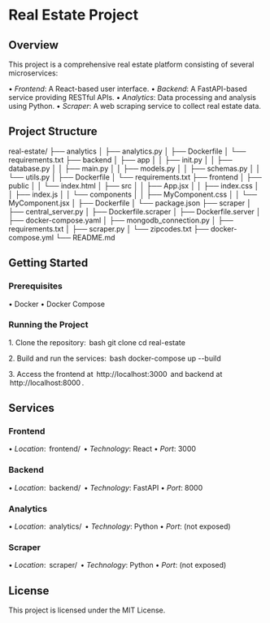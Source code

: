 # Real Estate Project

## Overview

This project is a comprehensive real estate platform consisting of several microservices:

•⁠  ⁠*Frontend*: A React-based user interface.
•⁠  ⁠*Backend*: A FastAPI-based service providing RESTful APIs.
•⁠  ⁠*Analytics*: Data processing and analysis using Python.
•⁠  ⁠*Scraper*: A web scraping service to collect real estate data.

## Project Structure

real-estate/
├── analytics
│ ├── analytics.py
│ ├── Dockerfile
│ └── requirements.txt
├── backend
│ ├── app
│ │ ├── init.py
│ │ ├── database.py
│ │ ├── main.py
│ │ ├── models.py
│ │ ├── schemas.py
│ │ └── utils.py
│ ├── Dockerfile
│ └── requirements.txt
├── frontend
│ ├── public
│ │ └── index.html
│ ├── src
│ │ ├── App.jsx
│ │ ├── index.css
│ │ ├── index.js
│ │ └── components
│ │ ├── MyComponent.css
│ │ └── MyComponent.jsx
│ ├── Dockerfile
│ └── package.json
├── scraper
│ ├── central_server.py
│ ├── Dockerfile.scraper
│ ├── Dockerfile.server
│ ├── docker-compose.yaml
│ ├── mongodb_connection.py
│ ├── requirements.txt
│ ├── scraper.py
│ └── zipcodes.txt
├── docker-compose.yml
└── README.md


## Getting Started

### Prerequisites

•⁠  ⁠Docker
•⁠  ⁠Docker Compose

### Running the Project

1.⁠ ⁠Clone the repository:
    ⁠ bash
    git clone <repository-url>
    cd real-estate
     ⁠

2.⁠ ⁠Build and run the services:
    ⁠ bash
    docker-compose up --build
     ⁠

3.⁠ ⁠Access the frontend at ⁠ http://localhost:3000 ⁠ and backend at ⁠ http://localhost:8000 ⁠.

## Services

### Frontend

•⁠  ⁠*Location*: ⁠ frontend/ ⁠
•⁠  ⁠*Technology*: React
•⁠  ⁠*Port*: 3000

### Backend

•⁠  ⁠*Location*: ⁠ backend/ ⁠
•⁠  ⁠*Technology*: FastAPI
•⁠  ⁠*Port*: 8000

### Analytics

•⁠  ⁠*Location*: ⁠ analytics/ ⁠
•⁠  ⁠*Technology*: Python
•⁠  ⁠*Port*: (not exposed)

### Scraper

•⁠  ⁠*Location*: ⁠ scraper/ ⁠
•⁠  ⁠*Technology*: Python
•⁠  ⁠*Port*: (not exposed)

## License

This project is licensed under the MIT License.